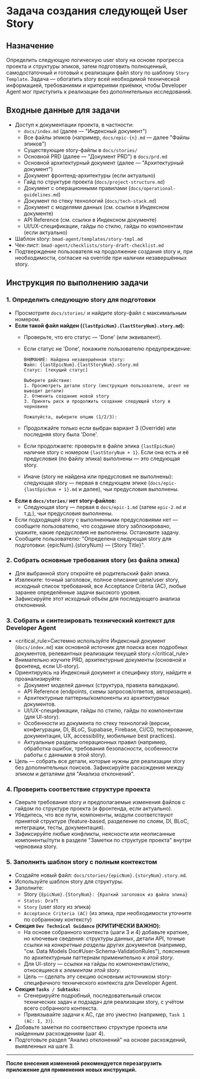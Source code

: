 # Задача создания следующей User Story

## Назначение

Определить следующую логическую user story на основе прогресса проекта и структуры эпиков, затем подготовить полноценный, самодостаточный и готовый к реализации файл story по шаблону `Story Template`. Задача — обогатить story всей необходимой технической информацией, требованиями и критериями приёмки, чтобы Developer Agent мог приступить к реализации без дополнительных исследований.

## Входные данные для задачи

- Доступ к документации проекта, в частности:
  - `docs/index.md` (далее — "Индексный документ")
  - Все файлы эпиков (например, `docs/epic-{n}.md` — далее "Файлы эпиков")
  - Существующие story-файлы в `docs/stories/`
  - Основной PRD (далее — "Документ PRD") в `docs/prd.md`
  - Основной архитектурный документ (далее — "Архитектурный документ")
  - Документ фронтенд-архитектуры (если актуально)
  - Гайд по структуре проекта (`docs/project-structure.md`)
  - Документ с операционными правилами (`docs/operational-guidelines.md`)
  - Документ по стеку технологий (`docs/tech-stack.md`)
  - Документ с моделями данных (см. ссылки в Индексном документе)
  - API Reference (см. ссылки в Индексном документе)
  - UI/UX-спецификации, гайды по стилю, гайды по компонентам (если актуально)
- Шаблон story: `bmad-agent/templates/story-tmpl.md`
- Чек-лист: `bmad-agent/checklists/story-draft-checklist.md`
- Подтверждение пользователя на продолжение создания story и, при необходимости, согласие на override при наличии незавершённых story.

## Инструкция по выполнению задачи

### 1. Определить следующую story для подготовки

- Просмотрите `docs/stories/` и найдите story-файл с максимальным номером.
- **Если такой файл найден (`{lastEpicNum}.{lastStoryNum}.story.md`):**
  - Проверьте, что его статус — 'Done' (или эквивалент).
  - Если статус не 'Done', покажите пользователю предупреждение:

    ``` text
    ВНИМАНИЕ: Найдена незавершённая story:
    Файл: {lastEpicNum}.{lastStoryNum}.story.md
    Статус: [текущий статус]

    Выберите действие:
    1. Просмотреть детали story (инструкция пользователю, агент не выводит детали)
    2. Отменить создание новой story
    3. Принять риск и продолжить создание следующей story в черновике

    Пожалуйста, выберите опцию (1/2/3):
    ```

  - Продолжайте только если выбран вариант 3 (Override) или последняя story была 'Done'.
  - Если продолжаете: проверьте в файле эпика `{lastEpicNum}` наличие story с номером `{lastStoryNum + 1}`. Если она есть и её предусловия (по файлу эпика) выполнены — это следующая story.
  - Иначе (story не найдена или предусловия не выполнены): следующая story — первая в следующем эпике (`docs/epic-{lastEpicNum + 1}.md` и далее), чьи предусловия выполнены.
- **Если в `docs/stories/` нет story-файлов:**
  - Следующая story — первая в `docs/epic-1.md` (затем `epic-2.md` и т.д.), чьи предусловия выполнены.
- Если подходящей story с выполненными предусловиями нет — сообщите пользователю, что создание story заблокировано, укажите, какие предусловия не выполнены. Остановите задачу.
- Сообщите пользователю: "Определена следующая story для подготовки: {epicNum}.{storyNum} — {Story Title}".

### 2. Собрать основные требования story (из файла эпика)

- Для выбранной story откройте её родительский файл эпика.
- Извлеките: точный заголовок, полное описание цели/user story, исходный список требований, все Acceptance Criteria (AC), любые заранее определённые задачи высокого уровня.
- Зафиксируйте этот исходный объём для последующего анализа отклонений.

### 3. Собрать и синтезировать технический контекст для Developer Agent

- <critical_rule>Системно используйте Индексный документ (`docs/index.md`) как основной источник для поиска всех подробных документов, релевантных реализации текущей story.</critical_rule>
- Внимательно изучите PRD, архитектурные документы (основной и фронтенд, если UI-story).
- Ориентируясь на Индексный документ и специфику story, найдите и проанализируйте:
  - Документ моделей данных (структура, правила валидации).
  - API Reference (endpoints, схемы запросов/ответов, авторизация).
  - Архитектурные паттерны/компоненты из архитектурных документов.
  - UI/UX-спецификации, гайды по стилю, гайды по компонентам (для UI-story).
  - Особенности из документа по стеку технологий (версии, конфигурации, DI, BLoC, Supabase, Firebase, CI/CD, тестирование, документация, UX, accessibility, мобильные best practices).
  - Актуальные разделы операционных правил (например, обработка ошибок, требования безопасности, особенности работы с данными в этой story).
- Цель — собрать все детали, которые нужны для реализации story без дополнительных поисков. Зафиксируйте расхождения между эпиком и деталями для "Анализа отклонений".

### 4. Проверить соответствие структуре проекта

- Сверьте требования story и предполагаемые изменения файлов с гайдом по структуре проекта (и фронтенда, если актуально).
- Убедитесь, что все пути, компоненты, модули соответствуют принятой структуре (feature-based, разделение по слоям, DI, BLoC, интеграции, тесты, документация).
- Зафиксируйте любые конфликты, неясности или неописанные компоненты/пути в разделе "Заметки по структуре проекта" внутри черновика story.

### 5. Заполнить шаблон story с полным контекстом

- Создайте новый файл: `docs/stories/{epicNum}.{storyNum}.story.md`.
- Используйте шаблон story для структуры.
- Заполните:
  - Story `{EpicNum}.{StoryNum}: {Краткий заголовок из файла эпика}`
  - `Status: Draft`
  - `Story` (user story из эпика)
  - `Acceptance Criteria (AC)` (из эпика, при необходимости уточните по собранному контексту)
- **Секция `Dev Technical Guidance` (КРИТИЧЕСКИ ВАЖНО):**
  - На основе собранного контекста (шаги 3 и 4) добавьте краткие, но ключевые сведения: структуры данных, детали API, точные ссылки на _конкретные разделы_ других документов (например, "см. Data Models Doc#User-Schema-ValidationRules"), пояснения по архитектурным паттернам применительно к _этой story_.
  - Для UI-story — ссылки на гайды по компонентам/стилю, относящиеся к _элементам этой story_.
  - Цель — сделать эту секцию основным источником story-специфичного технического контекста для Developer Agent.
- **Секция `Tasks / Subtasks`:**
  - Сгенерируйте подробный, последовательный список технических задач и подзадач для реализации story, с учётом всего собранного контекста.
  - Привязывайте задачи к AC, где это уместно (например, `Task 1 (AC: 1, 3)`).
- Добавьте заметки по соответствию структуре проекта или найденным расхождениям (шаг 4).
- Подготовьте раздел "Анализ отклонений" на основе расхождений, выявленных на шаге 3.

---

**После внесения изменений рекомендуется перезагрузить приложение для применения новых инструкций.**
